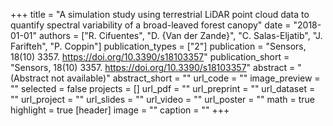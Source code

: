 +++
title = "A simulation study using terrestrial LiDAR point cloud data to quantify spectral variability of a broad-leaved forest canopy"
date = "2018-01-01"
authors = ["R. Cifuentes", "D. {Van der Zande}", "C. Salas-Eljatib", "J. Farifteh", "P. Coppin"]
publication_types = ["2"]
publication = "Sensors, 18(10) 3357. https://doi.org/10.3390/s18103357"
publication_short = "Sensors, 18(10) 3357. https://doi.org/10.3390/s18103357"
abstract = "(Abstract not available)"
abstract_short = ""
url_code = ""
image_preview = ""
selected = false
projects = []
url_pdf = ""
url_preprint = ""
url_dataset = ""
url_project = ""
url_slides = ""
url_video = ""
url_poster = ""
math = true
highlight = true
[header]
image = ""
caption = ""
+++
